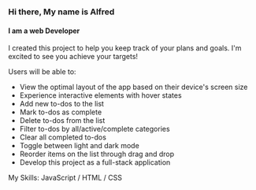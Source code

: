 ### Hi there, My name is Alfred
#### I am a web Developer

I created this project to help you keep track of your plans and goals. I'm excited to see you achieve your targets!

Users will be able to:

- View the optimal layout of the app based on their device's screen size
- Experience interactive elements with hover states
- Add new to-dos to the list
- Mark to-dos as complete
- Delete to-dos from the list
- Filter to-dos by all/active/complete categories
- Clear all completed to-dos
- Toggle between light and dark mode
- Reorder items on the list through drag and drop
- Develop this project as a full-stack application

My Skills: 
JavaScript / HTML / CSS
